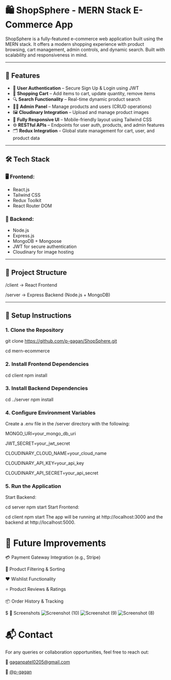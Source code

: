 # 🛍️ ShopSphere - MERN Stack E-Commerce App

ShopSphere is a fully-featured e-commerce web application built using the MERN stack. It offers a modern shopping experience with product browsing, cart management, admin controls, and dynamic search. Built with scalability and responsiveness in mind.

---

## 🚀 Features

- 🔐 **User Authentication** – Secure Sign Up & Login using JWT
- 🛒 **Shopping Cart** – Add items to cart, update quantity, remove items
- 🔍 **Search Functionality** – Real-time dynamic product search
- 🧑‍💼 **Admin Panel** – Manage products and users (CRUD operations)
- 🖼️ **Cloudinary Integration** – Upload and manage product images
- 📱 **Fully Responsive UI** – Mobile-friendly layout using Tailwind CSS
- ⚙️ **RESTful APIs** – Endpoints for user auth, products, and admin features
- 🗂️ **Redux Integration** – Global state management for cart, user, and product data

---

## 🛠️ Tech Stack

### 🖥️ Frontend:
- React.js
- Tailwind CSS
- Redux Toolkit
- React Router DOM

### 🔧 Backend:
- Node.js
- Express.js
- MongoDB + Mongoose
- JWT for secure authentication
- Cloudinary for image hosting

---

## 📂 Project Structure

/client → React Frontend

/server → Express Backend (Node.js + MongoDB)


---

## 🔧 Setup Instructions

### 1. Clone the Repository

git clone https://github.com/p-gagan/ShopSphere.git

cd mern-ecommerce

### 2. Install Frontend Dependencies

cd client
npm install

### 3. Install Backend Dependencies

cd ../server
npm install

### 4. Configure Environment Variables
Create a .env file in the /server directory with the following:

MONGO_URI=your_mongo_db_uri

JWT_SECRET=your_jwt_secret

CLOUDINARY_CLOUD_NAME=your_cloud_name

CLOUDINARY_API_KEY=your_api_key

CLOUDINARY_API_SECRET=your_api_secret

### 5. Run the Application
Start Backend:

cd server
npm start
Start Frontend:

cd client
npm start
The app will be running at http://localhost:3000 and the backend at http://localhost:5000.

# 🧪 Future Improvements
💳 Payment Gateway Integration (e.g., Stripe)

🎯 Product Filtering & Sorting

❤️ Wishlist Functionality

⭐ Product Reviews & Ratings

📦 Order History & Tracking

$ 📸 Screenshots
![Screenshot (10)](https://github.com/user-attachments/assets/6d92a640-8a36-42ca-8167-13a82d2c1523)
![Screenshot (9)](https://github.com/user-attachments/assets/3179be1e-049d-43a2-9b54-713f83c1a598)
![Screenshot (8)](https://github.com/user-attachments/assets/e8cce16c-a6ba-4ea3-8eeb-8b82aa266554)



# 📬 Contact
For any queries or collaboration opportunities, feel free to reach out:

📧 gaganpatel0205@gmail.com

🔗 [@p-gagan](https://github.com/p-gagan)

